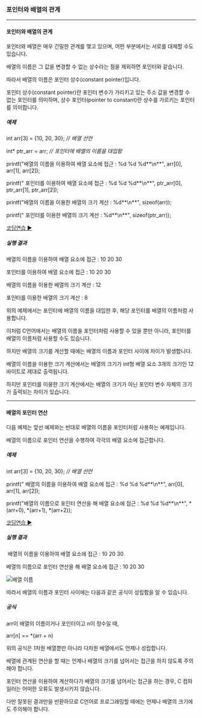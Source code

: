 ### 포인터와 배열의 관계

------

#### 포인터와 배열의 관계

포인터와 배열은 매우 긴밀한 관계를 맺고 있으며, 어떤 부분에서는 서로를 대체할 수도 있습니다.

 

배열의 이름은 그 값을 변경할 수 없는 상수라는 점을 제외하면 포인터와 같습니다.

따라서 배열의 이름은 포인터 상수(constant pointer)입니다.

 

포인터 상수(constant pointer)란 포인터 변수가 가리키고 있는 주소 값을 변경할 수 없는 포인터를 의미하며,
상수 포인터(pointer to constant)란 상수를 가르키는 포인터를 의미합니다.

 

##### 예제

int arr[3] = {10, 20, 30}; *// 배열 선언*

int* ptr_arr = arr;    *// 포인터에 배열의 이름을 대입함* 

 

printf("배열의 이름을 이용하여 배열 요소에 접근 : %d %d %d**\n**", arr[0], arr[1], arr[2]);

printf("   포인터를 이용하여 배열 요소에 접근 : %d %d %d**\n**", ptr_arr[0], ptr_arr[1], ptr_arr[2]); 

printf("배열의 이름을 이용한 배열의 크기 계산 : %d**\n**", sizeof(arr));

printf("   포인터를 이용한 배열의 크기 계산 : %d**\n**", sizeof(ptr_arr)); 

[코딩연습 ▶](http://tcpschool.com/examples/tryit/tryC.php?filename=c_pointerArray_relation_01)

##### 실행 결과

배열의 이름을 이용하여 배열 요소에 접근 : 10 20 30

   포인터를 이용하여 배열 요소에 접근 : 10 20 30

배열의 이름을 이용한 배열의 크기 계산 : 12

   포인터를 이용한 배열의 크기 계산 : 8

 

위의 예제에서는 포인터에 배열의 이름을 대입한 후, 해당 포인터를 배열의 이름처럼 사용합니다.

이처럼 C언어에서는 배열의 이름을 포인터처럼 사용할 수 있을 뿐만 아니라, 포인터를 배열의 이름처럼 사용할 수도 있습니다.

 

하지만 배열의 크기를 계산할 때에는 배열의 이름과 포인터 사이에 차이가 발생합니다.

배열의 이름을 이용한 크기 계산에서는 배열의 크기가 int형 배열 요소 3개의 크기인 12바이트로 제대로 출력됩니다.

하지만 포인터를 이용한 크기 계산에서는 배열의 크기가 아닌 포인터 변수 자체의 크기가 출력되는 차이가 있습니다.

------

#### 배열의 포인터 연산

다음 예제는 앞선 예제와는 반대로 배열의 이름을 포인터처럼 사용하는 예제입니다.

배열의 이름으로 포인터 연산을 수행하여 각각의 배열 요소에 접근합니다.

##### 예제

int arr[3] = {10, 20, 30}; *// 배열 선언* 

printf("      배열의 이름을 이용하여 배열 요소에 접근 : %d %d %d**\n**", arr[0], arr[1], arr[2]);

printf("배열의 이름으로 포인터 연산을 해 배열 요소에 접근 : %d %d %d**\n**", *(arr+0), *(arr+1), *(arr+2));

[코딩연습 ▶](http://tcpschool.com/examples/tryit/tryC.php?filename=c_pointerArray_relation_02)

##### 실행 결과

​     배열의 이름을 이용하여 배열 요소에 접근 : 10 20 30

배열의 이름으로 포인터 연산을 해 배열 요소에 접근 : 10 20 30

 

![배열 이름](http://tcpschool.com/lectures/img_c_array_name.png)

 

따라서 배열의 이름과 포인터 사이에는 다음과 같은 공식이 성립함을 알 수 있습니다.

##### 공식

arr이 배열의 이름이거나 포인터이고 n이 정수일 때,

arr[n] == *(arr + n)

 

위의 공식은 1차원 배열뿐만 아니라 다차원 배열에서도 언제나 성립합니다.

 

배열에 관계된 연산을 할 때는 언제나 배열의 크기를 넘어서는 접근을 하지 않도록 주의해야 합니다.

포인터 연산을 이용하여 계산하다가 배열의 크기를 넘어서는 접근을 하는 경우, C 컴파일러는 어떠한 오류도 발생시키지 않습니다.

다만 잘못된 결과만을 반환하므로 C언어로 프로그래밍할 때에는 언제나 배열의 크기에도 주의해야 합니다.